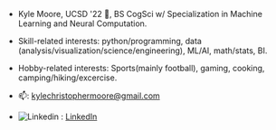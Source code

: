 - Kyle Moore, UCSD '22 🔱, BS CogSci w/ Specialization in Machine Learning and Neural Computation.

- Skill-related interests: python/programming, data (analysis/visualization/science/engineering), ML/AI, math/stats, BI.

- Hobby-related interests: Sports(mainly football), gaming, cooking, camping/hiking/excercise.

- 📫: kylechristophermoore@gmail.com
- ![Linkedin](https://i.stack.imgur.com/gVE0j.png) : [LinkedIn](https://www.linkedin.com/in/kylechristophermoore/)
